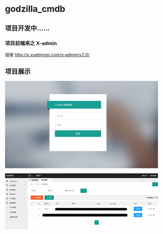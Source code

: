 # godzilla_cmdb
## 项目开发中……

### 项目前端来之 X-admin
   链接 http://x.xuebingsi.com/x-admin/v2.0/


## 项目展示
![godzilla_cmdb](https://raw.githubusercontent.com/YasinL/godzilla_cmdb/master/readme/%E7%99%BB%E5%BD%95.png "godzilla_cmdb")



![godzilla_cmdb](https://raw.githubusercontent.com/YasinL/godzilla_cmdb/master/readme/%E5%B1%95%E7%A4%BA1.png "godzilla_cmdb")

